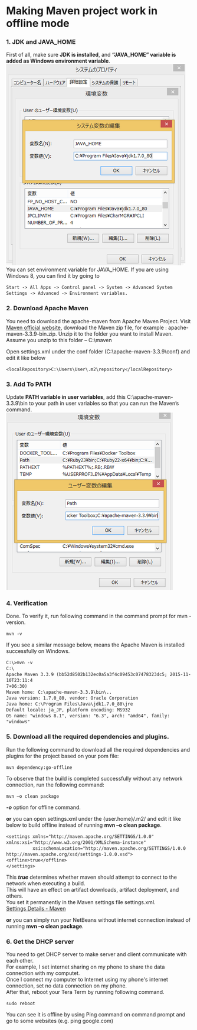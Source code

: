 # Making Maven project work in offline mode

### 1. JDK and JAVA_HOME
First of all, make sure **JDK is installed**, and **“JAVA_HOME” variable is added as Windows environment variable**.
![](images/java_home_variable.png)  
You can set environment variable for JAVA_HOME. If you are using Windows 8, you can find it by going to 
```
Start -> All Apps -> Control panel -> System -> Advanced System Settings -> Advanced -> Environment variables.
```

### 2. Download Apache Maven
You need to download the apache-maven from Apache Maven Project.
Visit [Maven official website](https://maven.apache.org/download.cgi), download the Maven zip file, for example : apache-maven-3.3.9-bin.zip. Unzip it to the folder you want to install Maven.
Assume you unzip to this folder – C:\maven


Open settings.xml  under the conf folder (C:\apache-maven-3.3.9\conf) and edit it like below
```
<localRepository>C:\Users\User\.m2\repository</localRepository>
```

### 3. Add To PATH
Update **PATH variable in user variables**, add this C:\apache-maven-3.3.9\bin to your path in user variables so that you can run the Maven’s command.  
![](images/path_variable.png)

### 4. Verification
Done. To verify it, run following command in the command prompt for mvn -version.
```
mvn -v
```
If you see a similar message below, means the Apache Maven is installed successfully on Windows.
```
C:\>mvn -v
C:\
Apache Maven 3.3.9 (bb52d8502b132ec0a5a3f4c09453c07478323dc5; 2015-11-10T23:11:4
7+06:30)
Maven home: C:\apache-maven-3.3.9\bin\..
Java version: 1.7.0_80, vendor: Oracle Corporation
Java home: C:\Program Files\Java\jdk1.7.0_80\jre
Default locale: ja_JP, platform encoding: MS932
OS name: "windows 8.1", version: "6.3", arch: "amd64", family: "windows"
```

### 5. Download all the required dependencies and plugins.
Run the following command to download all the required dependencies and plugins for the project based on your pom file:
```
mvn dependency:go-offline
```

To observe that the build is completed successfully without any network connection, run the following command: 
```
mvn –o clean package
```
***-o*** option for offline command.

**or** you can open settings.xml under the {user.home}/.m2/ and edit it like below to build offline instead of running **mvn –o clean package**.  
```
<settings xmlns="http://maven.apache.org/SETTINGS/1.0.0" xmlns:xsi="http://www.w3.org/2001/XMLSchema-instance"
          xsi:schemaLocation="http://maven.apache.org/SETTINGS/1.0.0 http://maven.apache.org/xsd/settings-1.0.0.xsd">
<offline>true</offline>
</settings>
```
This ***<offline>true</offline>*** determines whether maven should attempt to connect to the network when executing a build.  
This will have an effect on artifact downloads, artifact deployment, and others.  
You set it permanently in the Maven settings file settings.xml.  
[Settings Details - Maven](http://maven.apache.org/settings.html#Settings_Details)  

**or** you can simply run your NetBeans without internet connection instead of running **mvn –o clean package**.


### 6. Get the DHCP server

You need to get DHCP server to make server and client communicate with each other.  
For example, I set internet sharing on my phone to share the data connection with my computet.  
Once I connect my computer to Internet using my phone's internet connection, set no data connection on my phone.  
After that, reboot your Tera Term by running following command.
```
sudo reboot
```
You can see it is offline by using Ping command on command prompt and go to some websites (e.g. ping google.com) 
